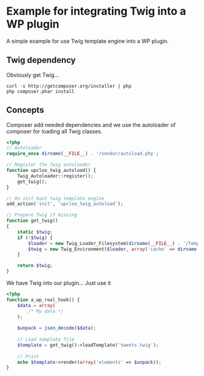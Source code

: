 # Example for integrating Twig into a WP plugin

A simple example for use Twig template engine into a WP plugin.

## Twig dependency

Obviously get Twig...

```
curl -s http://getcomposer.org/installer | php
php composer.phar install
```

## Concepts

Composer add needed dependencies and we use the autoloader of composer
for loading all Twig classes.

```php
<?php
// Autoloader
require_once dirname(__FILE__) . '/vendor/autoload.php';

// Register the Twig autoloader
function upcloo_twig_autoload() {
    Twig_Autoloader::register();
    get_twig();
}

// On init boot twig template engine
add_action('init', 'upcloo_twig_autoload');

// Prepare Twig if missing
function get_twig()
{
    static $twig;
    if (!$twig) {
        $loader = new Twig_Loader_Filesystem(dirname(__FILE__) . '/templates');
        $twig = new Twig_Environment($loader, array('cache' => dirname(__FILE__) . '/cache'));
    }

    return $twig;
}
```

We have Twig into our plugin... Just use it

```php
<?php
function a_wp_real_hook() {
    $data = array( 
        /* My data */ 
    );
    
    $unpack = json_decode($data);
    
    // Load template file
    $template = get_twig()->loadTemplate('tweets.twig');
    
    // Print 
    echo $template->render(array('elements' => $unpack));
}
```

